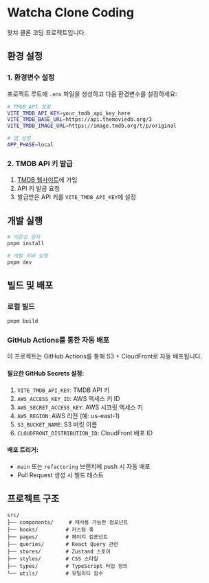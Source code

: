 # Watcha Clone Coding

왓챠 클론 코딩 프로젝트입니다.

## 환경 설정

### 1. 환경변수 설정

프로젝트 루트에 `.env` 파일을 생성하고 다음 환경변수를 설정하세요:

```bash
# TMDB API 설정
VITE_TMDB_API_KEY=your_tmdb_api_key_here
VITE_TMDB_BASE_URL=https://api.themoviedb.org/3
VITE_TMDB_IMAGE_URL=https://image.tmdb.org/t/p/original

# 앱 설정
APP_PHASE=local
```

### 2. TMDB API 키 발급

1. [TMDB 웹사이트](https://www.themoviedb.org/)에 가입
2. API 키 발급 요청
3. 발급받은 API 키를 `VITE_TMDB_API_KEY`에 설정

## 개발 실행

```bash
# 의존성 설치
pnpm install

# 개발 서버 실행
pnpm dev
```

## 빌드 및 배포

### 로컬 빌드

```bash
pnpm build
```

### GitHub Actions를 통한 자동 배포

이 프로젝트는 GitHub Actions를 통해 S3 + CloudFront로 자동 배포됩니다.

#### 필요한 GitHub Secrets 설정:

1. `VITE_TMDB_API_KEY`: TMDB API 키
2. `AWS_ACCESS_KEY_ID`: AWS 액세스 키 ID
3. `AWS_SECRET_ACCESS_KEY`: AWS 시크릿 액세스 키
4. `AWS_REGION`: AWS 리전 (예: us-east-1)
5. `S3_BUCKET_NAME`: S3 버킷 이름
6. `CLOUDFRONT_DISTRIBUTION_ID`: CloudFront 배포 ID

#### 배포 트리거:

- `main` 또는 `refactoring` 브랜치에 push 시 자동 배포
- Pull Request 생성 시 빌드 테스트

## 프로젝트 구조

```
src/
├── components/     # 재사용 가능한 컴포넌트
├── hooks/         # 커스텀 훅
├── pages/         # 페이지 컴포넌트
├── queries/       # React Query 관련
├── stores/        # Zustand 스토어
├── styles/        # CSS 스타일
├── types/         # TypeScript 타입 정의
└── utils/         # 유틸리티 함수
```
